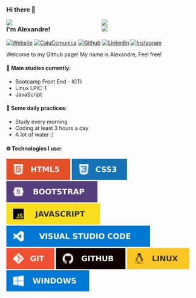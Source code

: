 ### Hi there 👋

<img width="50%" height="auto" align="right" src="https://github-readme-stats.vercel.app/api?username=ale-mouraboni&show_icons=true&theme=radical">
<img width="50%" heigth="auto" align="right" src="https://github-readme-streak-stats.herokuapp.com/?user=ale-mouraboni&theme=radical">
<img width="50%" height="auto" align="right" src="https://github-readme-stats.vercel.app/api/top-langs/?username=ale-mouraboni&layout=compact&theme=radical">

### I'm Alexandre!

[![Website](https://img.shields.io/badge/-Website-1f1669)](http://amastertech.com.br/)
[![CajuComunica](https://img.shields.io/badge/-CajuComunica-f08700)](http://cajucomunica.com.br/)
[![Github](https://img.shields.io/badge/-Github-000?style=flat&logo=Github&logoColor=white)](https://github.com/ale-mouraboni)
[![Linkedin](https://img.shields.io/badge/-LinkedIn-blue?style=flat&logo=Linkedin&logoColor=white)](https://www.linkedin.com/in/ale-mouraboni/)
[![Instagram](https://img.shields.io/badge/-Instagram-c13584?style=flat&logo=Instagram&logoColor=white)](https://www.instagram.com/ale.cldd/)

Welcome to my Github page! My name is Alexandre, Feel free!

#### 🌱 Main studies currently:
* Bootcamp Front End - IGTI
* Linux LPIC-1
* JavaScript

#### :muscle: Some daily practices:
* Study every morning
* Coding at least 3 hours a day
* A lot of water :)

#### :globe_with_meridians: Technologies I use:
![HTML5](img/html5.svg)
![CSS3](img/css3.svg)
![CSS3](img/bootstrap.svg)  
![CSS3](img/javascript.svg)
![CSS3](img/vscode.svg)  
![CSS3](img/git.svg)
![CSS3](img/github.svg)
![CSS3](img/linux.svg)
![CSS3](img/windows.svg)
